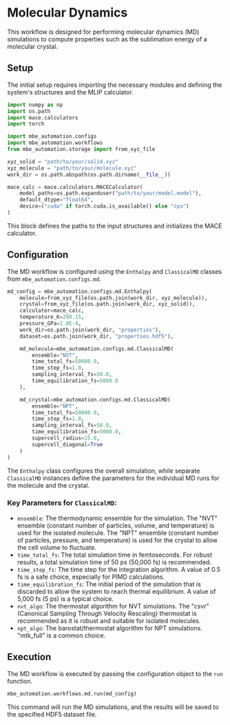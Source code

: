 # Molecular Dynamics

This workflow is designed for performing molecular dynamics (MD) simulations to compute properties such as the sublimation energy of a molecular crystal.

## Setup

The initial setup requires importing the necessary modules and defining the system's structures and the MLIP calculator.

```python
import numpy as np
import os.path
import mace.calculators
import torch

import mbe_automation.configs
import mbe_automation.workflows
from mbe_automation.storage import from_xyz_file

xyz_solid = "path/to/your/solid.xyz"
xyz_molecule = "path/to/your/molecule.xyz"
work_dir = os.path.abspath(os.path.dirname(__file__))

mace_calc = mace.calculators.MACECalculator(
    model_paths=os.path.expanduser("path/to/your/model.model"),
    default_dtype="float64",
    device=("cuda" if torch.cuda.is_available() else "cpu")
)
```

This block defines the paths to the input structures and initializes the MACE calculator.

## Configuration

The MD workflow is configured using the `Enthalpy` and `ClassicalMD` classes from `mbe_automation.configs.md`.

```python
md_config = mbe_automation.configs.md.Enthalpy(
    molecule=from_xyz_file(os.path.join(work_dir, xyz_molecule)),
    crystal=from_xyz_file(os.path.join(work_dir, xyz_solid)),
    calculator=mace_calc,
    temperature_K=298.15,
    pressure_GPa=1.0E-4,
    work_dir=os.path.join(work_dir, "properties"),
    dataset=os.path.join(work_dir, "properties.hdf5"),

    md_molecule=mbe_automation.configs.md.ClassicalMD(
        ensemble="NVT",
        time_total_fs=50000.0,
        time_step_fs=1.0,
        sampling_interval_fs=50.0,
        time_equilibration_fs=5000.0
    ),

    md_crystal=mbe_automation.configs.md.ClassicalMD(
        ensemble="NPT",
        time_total_fs=50000.0,
        time_step_fs=1.0,
        sampling_interval_fs=50.0,
        time_equilibration_fs=5000.0,
        supercell_radius=15.0,
        supercell_diagonal=True
    )
)
```

The `Enthalpy` class configures the overall simulation, while separate `ClassicalMD` instances define the parameters for the individual MD runs for the molecule and the crystal.

### Key Parameters for `ClassicalMD`:

*   `ensemble`: The thermodynamic ensemble for the simulation. The "NVT" ensemble (constant number of particles, volume, and temperature) is used for the isolated molecule. The "NPT" ensemble (constant number of particles, pressure, and temperature) is used for the crystal to allow the cell volume to fluctuate.
*   `time_total_fs`: The total simulation time in femtoseconds. For robust results, a total simulation time of 50 ps (50,000 fs) is recommended.
*   `time_step_fs`: The time step for the integration algorithm. A value of 0.5 fs is a safe choice, especially for PIMD calculations.
*   `time_equilibration_fs`: The initial period of the simulation that is discarded to allow the system to reach thermal equilibrium. A value of 5,000 fs (5 ps) is a typical choice.
*   `nvt_algo`: The thermostat algorithm for NVT simulations. The "csvr" (Canonical Sampling Through Velocity Rescaling) thermostat is recommended as it is robust and suitable for isolated molecules.
*   `npt_algo`: The barostat/thermostat algorithm for NPT simulations. "mtk_full" is a common choice.

## Execution

The MD workflow is executed by passing the configuration object to the `run` function.

```python
mbe_automation.workflows.md.run(md_config)
```

This command will run the MD simulations, and the results will be saved to the specified HDF5 dataset file.
